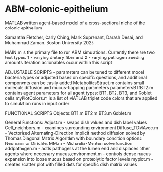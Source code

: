 # ABM-colonic-epithelium
MATLAB written agent-based model of a cross-sectional niche of the colonic epithelium 

Samantha Fletcher, Carly Ching, Mark Suprenant, Darash Desai, and Muhammad Zaman. 
Boston University 2025

MAIN.m is the primary file to run ABM simulations. 
  Currently there are two test types: 
    1 - varying dietary fiber and 2 - varying pathogen seeding amounts
  Iteration actionables occur within this script

ADJUSTABLE SCRIPTS - parameters can be tuned to different model bacteria types or adjusted based on specific questions, and         additional components can be easily added
MetabolitesStruct.m contains small molecule diffusion and mucus-trapping parameters
parametersBT1BT2.m contains agent parameters for all agent types: BT1, BT2, BT3, and Goblet cells
myPlotColors.m is a list of MATLAB triplet code colors that are applied to simulation runs in input order

FUNCTIONAL SCRIPTS
  Objects: 
    BT1.m 
    BT2.m
    BT3.m 
    Goblet.m

  General Functions: 
    Adjust.m - swaps dish values and dish label values
    Cell_neighbors.m - examines surrounding environment
    Diffuse_TDMAvec.m - Vectorized Alternating-Direction Implicit method diffusion solved by Thomas Diagonal Matrix Algorithm
        with boundary condition options: Neumann or Dirichlet 
    MM.m - Michaelis-Menten solve function
    addpathogen.m - adds pathogens at the lumen end and displaces other agents where necessary
    mucus_environment.m - controls dense mucus expansion into loose mucus based on proteolytic factor levels
    myplot.m - creates scatter plot with filled dots for specific dish matrix values

    
    

